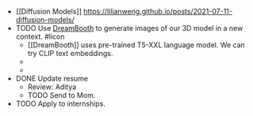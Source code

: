 - [[Diffusion Models]] https://lilianweng.github.io/posts/2021-07-11-diffusion-models/
- TODO Use [DreamBooth](https://dreambooth.github.io/) to generate images of our 3D model in a new context. #licon
	- [[DreamBooth]] uses pre-trained T5-XXL language model. We can try CLIP text embeddings.
	-
	-
- DONE Update resume
	- Review: Aditya
	- TODO Send to Mom.
- TODO Apply to internships.